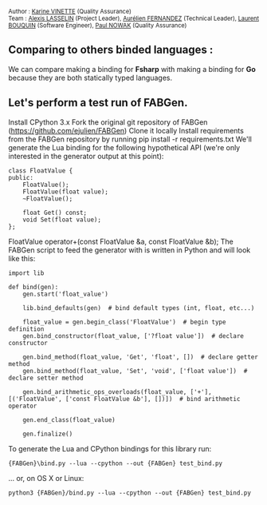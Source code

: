 <sub> Author : [Karine VINETTE](https://www.linkedin.com/in/karine-vinette-63911b1b8/) (Quality Assurance) </sub><br>
<sub> Team : [Alexis LASSELIN](https://www.linkedin.com/in/alexis-lasselin-318649251/) (Project Leader), [Aurélien FERNANDEZ](https://www.linkedin.com/in/aurélien-fernandez-4971201b8/) (Technical Leader), [Laurent BOUQUIN](https://www.linkedin.com/in/laurent-bouquin-60911a1b8/) (Software Engineer), [Paul NOWAK](https://www.linkedin.com/in/paul-nowak-0757a61a7/) (Quality Assurance) </sub>

## Comparing to others binded languages :

We can compare making a binding for **Fsharp** with making a binding for **Go** because they are both statically typed languages.

## Let's perform a test run of FABGen.

Install CPython 3.x
Fork the original git repository of FABGen (https://github.com/ejulien/FABGen)
Clone it locally
Install requirements from the FABGen repository by running pip install -r requirements.txt
We'll generate the Lua binding for the following hypothetical API (we're only interested in the generator output at this point):

```
class FloatValue {
public:
	FloatValue();
	FloatValue(float value);
	~FloatValue();

	float Get() const;
	void Set(float value);
};
```
FloatValue operator+(const FloatValue &a, const FloatValue &b);
The FABGen script to feed the generator with is written in Python and will look like this:
```
import lib

def bind(gen):
	gen.start('float_value')

	lib.bind_defaults(gen)  # bind default types (int, float, etc...)

	float_value = gen.begin_class('FloatValue')  # begin type definition
	gen.bind_constructor(float_value, ['?float value'])  # declare constructor

	gen.bind_method(float_value, 'Get', 'float', [])  # declare getter method
	gen.bind_method(float_value, 'Set', 'void', ['float value'])  # declare setter method

	gen.bind_arithmetic_ops_overloads(float_value, ['+'], [('FloatValue', ['const FloatValue &b'], [])])  # bind arithmetic operator

	gen.end_class(float_value)

	gen.finalize()
  ```
To generate the Lua and CPython bindings for this library run: 
```
{FABGen}\bind.py --lua --cpython --out {FABGen} test_bind.py
```
... or, on OS X or Linux:
```
python3 {FABGen}/bind.py --lua --cpython --out {FABGen} test_bind.py
```



